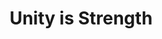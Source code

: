 ---
pid: CH309
title: Unity is Strength
location_transcription: Independence Mall
zipcode: '19141'
outside_phl: 
neighborhood: Logan
age: '19'
age_range: 13-19
instagram: 
image_file_name: CH_309.jpg
proposal_transcription: The Constitution written all the way down
topic: History,Philadelphia
topic_summary: 0, 0
type: Sculpture Statue
keywords_other: 
credit: James Lewis
image_labels: 13 different stones to represent the 13 colonies but the Constitution
  is engrave on the entire wall as one stone
twitter: 
facebook: 
permalink: "/monuments/ch309/"
layout: item-page
---